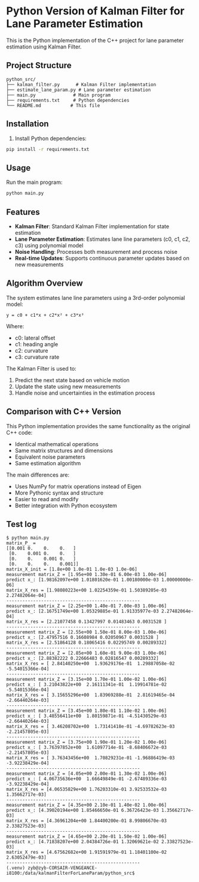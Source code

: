 # Python Version of Kalman Filter for Lane Parameter Estimation

This is the Python implementation of the C++ project for lane parameter estimation using Kalman Filter.

## Project Structure

```
python_src/
├── kalman_filter.py      # Kalman Filter implementation
├── estimate_lane_param.py # Lane parameter estimation
├── main.py              # Main program
├── requirements.txt     # Python dependencies
└── README.md           # This file
```

## Installation

1. Install Python dependencies:
```bash
pip install -r requirements.txt
```

## Usage

Run the main program:
```bash
python main.py
```

## Features

- **Kalman Filter**: Standard Kalman Filter implementation for state estimation
- **Lane Parameter Estimation**: Estimates lane line parameters (c0, c1, c2, c3) using polynomial model
- **Noise Handling**: Processes both measurement and process noise
- **Real-time Updates**: Supports continuous parameter updates based on new measurements

## Algorithm Overview

The system estimates lane line parameters using a 3rd-order polynomial model:
```
y = c0 + c1*x + c2*x² + c3*x³
```

Where:
- c0: lateral offset
- c1: heading angle
- c2: curvature
- c3: curvature rate

The Kalman Filter is used to:
1. Predict the next state based on vehicle motion
2. Update the state using new measurements
3. Handle noise and uncertainties in the estimation process

## Comparison with C++ Version

This Python implementation provides the same functionality as the original C++ code:
- Identical mathematical operations
- Same matrix structures and dimensions
- Equivalent noise parameters
- Same estimation algorithm

The main differences are:
- Uses NumPy for matrix operations instead of Eigen
- More Pythonic syntax and structure
- Easier to read and modify
- Better integration with Python ecosystem 


## Test log

```
$ python main.py 
matrix_P_ = 
[[0.001 0.    0.    0.   ]
 [0.    0.001 0.    0.   ]
 [0.    0.    0.001 0.   ]
 [0.    0.    0.    0.001]]
matrix_X_init = [1.8e+00 1.0e-01 1.0e-03 1.0e-06]
measurement matrix_Z = [1.95e+00 1.30e-01 6.00e-03 1.00e-06]
predict x_: [1.98162097e+00 1.01801620e-01 1.00180000e-03 1.00000000e-06]
matrix_X_res = [1.98080223e+00 1.02254359e-01 1.50389205e-03 2.27482064e-04]
--------------------------------------------------
measurement matrix_Z = [2.25e+00 1.40e-01 7.00e-03 1.00e-06]
predict x_: [2.16751749e+00 1.05329885e-01 1.91335977e-03 2.27482064e-04]
matrix_X_res = [2.21077458 0.13427997 0.01483463 0.0031528 ]
--------------------------------------------------
measurement matrix_Z = [2.55e+00 1.50e-01 8.00e-03 1.00e-06]
predict x_: [2.47957516 0.16608984 0.02050967 0.0031528 ]
matrix_X_res = [2.51864128 0.18065416 0.02295749 0.00289332]
--------------------------------------------------
measurement matrix_Z = [2.85e+00 1.60e-01 9.00e-03 1.00e-06]
predict x_: [2.88382222 0.22666483 0.02816547 0.00289332]
matrix_X_res = [ 2.84140250e+00  1.93629176e-01  1.29887058e-02 -5.54015366e-04]
--------------------------------------------------
measurement matrix_Z = [3.15e+00 1.70e-01 1.00e-02 1.00e-06]
predict x_: [ 3.21043822e+00  2.16111341e-01  1.19914781e-02 -5.54015366e-04]
matrix_X_res = [ 3.15655296e+00  1.83969288e-01  2.81619465e-04 -2.66440264e-03]
--------------------------------------------------
measurement matrix_Z = [3.45e+00 1.80e-01 1.10e-02 1.00e-06]
predict x_: [ 3.48556411e+00  1.80159871e-01 -4.51430529e-03 -2.66440264e-03]
matrix_X_res = [ 3.46208702e+00  1.73141418e-01 -4.69782623e-03 -2.21457805e-03]
--------------------------------------------------
measurement matrix_Z = [3.75e+00 1.90e-01 1.20e-02 1.00e-06]
predict x_: [ 3.76397852e+00  1.61097714e-01 -8.68406672e-03 -2.21457805e-03]
matrix_X_res = [ 3.76343456e+00  1.70829231e-01 -1.96886419e-03 -3.92238429e-04]
--------------------------------------------------
measurement matrix_Z = [4.05e+00 2.00e-01 1.30e-02 1.00e-06]
predict x_: [ 4.06735636e+00  1.66649849e-01 -2.67489336e-03 -3.92238429e-04]
matrix_X_res = [4.06535829e+00 1.76203310e-01 3.92533532e-03 1.35662717e-03]
--------------------------------------------------
measurement matrix_Z = [4.35e+00 2.10e-01 1.40e-02 1.00e-06]
predict x_: [4.39020194e+00 1.85466650e-01 6.36726423e-03 1.35662717e-03]
matrix_X_res = [4.36961204e+00 1.84400200e-01 8.99806670e-03 2.33827523e-03]
--------------------------------------------------
measurement matrix_Z = [4.65e+00 2.20e-01 1.50e-02 1.00e-06]
predict x_: [4.71838207e+00 2.04384726e-01 1.32069621e-02 2.33827523e-03]
matrix_X_res = [4.67562682e+00 1.91591979e-01 1.18401100e-02 2.63052479e-03]
--------------------------------------------------
(.venv) zyb@zyb-CORSAIR-VENGEANCE-i8100:/data/kalmanFilterForLaneParam/python_src$ 
```